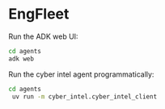 # EngFleet

Run the ADK web UI:

```bash
cd agents
adk web
```

Run the cyber intel agent programmatically:

```bash
cd agents
 uv run -m cyber_intel.cyber_intel_client
```

